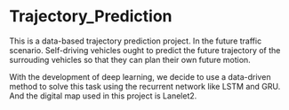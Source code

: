 # Trajectory_Prediction
This is a data-based trajectory prediction project. In the future traffic scenario. Self-driving vehicles ought to predict the future trajectory of the surrouding vehicles so that they can plan their own future motion.

With the development of deep learning, we decide to use a data-driven method to solve this task using the recurrent network like LSTM and GRU. And the digital map used in this project is Lanelet2.

